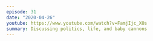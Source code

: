 ```yaml
---
episode: 31
date: "2020-04-26"
youtube: https://www.youtube.com/watch?v=FamjIjc_XOs
summary: Discussing politics, life, and baby cannons
---
```

